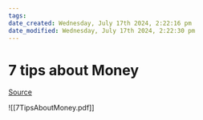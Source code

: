 ```yaml
---
tags: 
date_created: Wednesday, July 17th 2024, 2:22:16 pm
date_modified: Wednesday, July 17th 2024, 2:22:30 pm
---
```

# 7 tips about Money
[Source](https://www.linkedin.com/posts/benmeer_7-rules-to-help-you-save-money-activity-7219313290139557888-P1pK?utm_source=share&utm_medium=member_desktop)



![[7TipsAboutMoney.pdf]]
